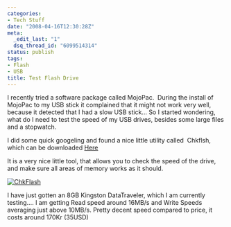 ```yaml
---
categories:
- Tech Stuff
date: "2008-04-16T12:30:28Z"
meta:
  _edit_last: "1"
  dsq_thread_id: "6099514314"
status: publish
tags:
- Flash
- USB
title: Test Flash Drive
---
```

I recently tried a software package called MojoPac.&nbsp; During the install of MojoPac to my USB stick it complained that it might not work very well, because it detected that I had a slow USB stick... So I started wondering, what do I need to test the speed of my USB drives, besides some large files and a&nbsp;stopwatch.

I did some quick googeling and found a nice little utility called&nbsp; Chkflsh, which can be downloaded [Here](http://mikelab.kiev.ua/PROGRAMS/ChkFlsh.zip)

It is a very nice little tool, that allows you to check the speed of the drive, and make sure all areas of memory works as it should.

[![ChkFlash](/assets/images/chkflash1-300x232.jpg "Check Flash")](http://www.xipher.dk/WordPress/wp-content/uploads/chkflash1.jpg)

I have just gotten an 8GB Kingston DataTraveler, which I am currently testing.... I am getting Read speed around 16MB/s and Write Speeds averaging just above 10MB/s. Pretty decent speed compared to price, it costs around 170Kr (35USD)


